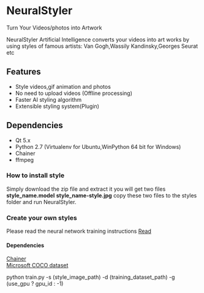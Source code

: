 # NeuralStyler
Turn Your Videos/photos into Artwork

NeuralStyler Artificial Intelligence converts your videos into art works by using styles of famous artists: Van Gogh,Wassily Kandinsky,Georges Seurat etc

Features
--------
* Style videos,gif animation and photos
* No need to upload videos (Offline processing)
* Faster AI styling algorithm
* Extensible styling system(Plugin)

## Dependencies
* Qt 5.x
* Python 2.7 (Virtualenv for Ubuntu,WinPython 64 bit for Windows)
* Chainer
* ffmpeg

### How to install style</h3>
Simply download the zip file and extract it you will get two files<br>
	 **style_name.model** 
	 **style_name-style.jpg**
	 copy these two files to the styles folder and run NeuralStyler.

### Create your own styles
Please read the neural network training instructions
[Read](https://github.com/yusuketomoto/chainer-fast-neuralstyle#train)

#### Dependencies
[Chainer](http://chainer.org) <br>
[Microsoft COCO dataset](http://mscoco.org/dataset/#download)

python train.py -s (style_image_path) -d (training_dataset_path) -g (use_gpu ? gpu_id : -1)
